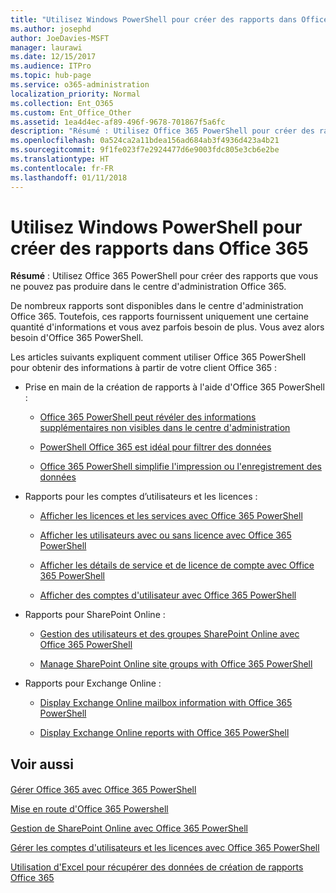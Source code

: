 ```yaml
---
title: "Utilisez Windows PowerShell pour créer des rapports dans Office 365"
ms.author: josephd
author: JoeDavies-MSFT
manager: laurawi
ms.date: 12/15/2017
ms.audience: ITPro
ms.topic: hub-page
ms.service: o365-administration
localization_priority: Normal
ms.collection: Ent_O365
ms.custom: Ent_Office_Other
ms.assetid: 1ea4d4ec-af89-496f-9678-701867f5a6fc
description: "Résumé : Utilisez Office 365 PowerShell pour créer des rapports que vous ne pouvez pas produire dans le centre d'administration Office 365."
ms.openlocfilehash: 0a524ca2a11bdea156ad684ab3f4936d423a4b21
ms.sourcegitcommit: 9f1fe023f7e2924477d6e9003fdc805e3cb6e2be
ms.translationtype: HT
ms.contentlocale: fr-FR
ms.lasthandoff: 01/11/2018
---
```

# <a name="use-windows-powershell-to-create-reports-in-office-365"></a>Utilisez Windows PowerShell pour créer des rapports dans Office 365

 **Résumé** : Utilisez Office 365 PowerShell pour créer des rapports que vous ne pouvez pas produire dans le centre d'administration Office 365.
  
De nombreux rapports sont disponibles dans le centre d'administration Office 365. Toutefois, ces rapports fournissent uniquement une certaine quantité d'informations et vous avez parfois besoin de plus. Vous avez alors besoin d'Office 365 PowerShell.
  
Les articles suivants expliquent comment utiliser Office 365 PowerShell pour obtenir des informations à partir de votre client Office 365 :
  
- Prise en main de la création de rapports à l'aide d'Office 365 PowerShell :
    
  - [Office 365 PowerShell peut révéler des informations supplémentaires non visibles dans le centre d'administration](https://technet.microsoft.com/library/dn568034.aspx#reveal)
    
  - [PowerShell Office 365 est idéal pour filtrer des données](https://technet.microsoft.com/library/dn568034.aspx#filter)
    
  - [Office 365 PowerShell simplifie l'impression ou l'enregistrement des données](https://technet.microsoft.com/library/dn568034.aspx#printsave)
    
- Rapports pour les comptes d’utilisateurs et les licences :
    
  - [Afficher les licences et les services avec Office 365 PowerShell](view-licenses-and-services-with-office-365-powershell.md)
    
  - [Afficher les utilisateurs avec ou sans licence avec Office 365 PowerShell](view-licensed-and-unlicensed-users-with-office-365-powershell.md)
    
  - [Afficher les détails de service et de licence de compte avec Office 365 PowerShell](view-account-license-and-service-details-with-office-365-powershell.md)
    
  - [Afficher des comptes d'utilisateur avec Office 365 PowerShell](view-user-accounts-with-office-365-powershell.md)
    
- Rapports pour SharePoint Online :
    
  - [Gestion des utilisateurs et des groupes SharePoint Online avec Office 365 PowerShell]((http://technet.microsoft.com/library/9680af2e-a965-4e62-92ee-da72105c7800.aspx))
    
  - [Manage SharePoint Online site groups with Office 365 PowerShell]((http://technet.microsoft.com/library/122f4099-c78d-4cce-bab0-4343b04596ae.aspx))
    
- Rapports pour Exchange Online :
    
  - [Display Exchange Online mailbox information with Office 365 PowerShell]((http://technet.microsoft.com/library/13843002-56ca-4b75-81c5-84386522b01b.aspx))
    
  - [Display Exchange Online reports with Office 365 PowerShell]((http://technet.microsoft.com/library/4873a063-9fc4-4ed9-826a-6e935fef61d4.aspx))
    
## <a name="see-also"></a>Voir aussi

#### 

[Gérer Office 365 avec Office 365 PowerShell](manage-office-365-with-office-365-powershell.md)
  
[Mise en route d'Office 365 Powershell](getting-started-with-office-365-powershell.md)
  
[Gestion de SharePoint Online avec Office 365 PowerShell](manage-sharepoint-online-with-office-365-powershell.md)
  
[Gérer les comptes d'utilisateurs et les licences avec Office 365 PowerShell](manage-user-accounts-and-licenses-with-office-365-powershell.md)
  
[Utilisation d'Excel pour récupérer des données de création de rapports Office 365](using-excel-to-retrieve-office-365-reporting-data.md)


